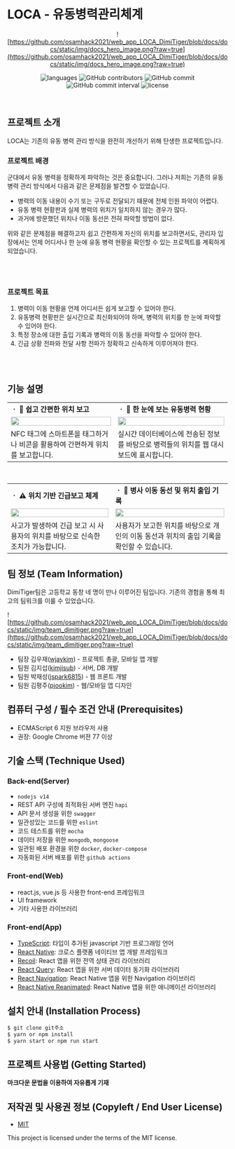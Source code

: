 # LOCA - 유동병력관리체계

<div align="center">

![https://github.com/osamhack2021/web_app_LOCA_DimiTiger/blob/docs/docs/static/img/docs_hero_image.png?raw=true](https://github.com/osamhack2021/web_app_LOCA_DimiTiger/blob/docs/docs/static/img/docs_hero_image.png?raw=true)

![languages](https://img.shields.io/github/languages/count/osamhack2021/web_app_LOCA_DimiTiger)
![GitHub contributors](https://img.shields.io/github/contributors/osamhack2021/web_app_LOCA_DimiTiger.svg)
![GitHub commit](https://img.shields.io/github/last-commit/osamhack2021/web_app_LOCA_DimiTiger.svg)
![GitHub commit interval](https://img.shields.io/github/commit-activity/w/osamhack2021/web_app_LOCA_DimiTiger.svg)
![license](https://img.shields.io/github/license/osamhack2021/web_app_LOCA_DimiTiger.svg)

</div>
</br>

## 프로젝트 소개
LOCA는 기존의 유동 병력 관리 방식을 완전히 개선하기 위해 탄생한 프로젝트입니다.

### 프로젝트 배경
군대에서 유동 병력을 정확하게 파악하는 것은 중요합니다. 그러나 저희는 기존의 유동 병력 관리 방식에서 다음과 같은 문제점을 발견할 수 있었습니다.

- 병력의 이동 내용이 수기 또는 구두로 전달되기 때문에 전체 인원 파악이 어렵다.
- 유동 병력 현황판과 실제 병력의 위치가 일치하지 않는 경우가 많다.
- 과거에 방문했던 위치나 이동 동선은 전혀 파악할 방법이 없다.

위와 같은 문제점을 해결하고자 쉽고 간편하게 자신의 위치를 보고하면서도, 관리자 입장에서는 언제 어디서나 한 눈에 유동 병력 현황을 확인할 수 있는 프로젝트를 계획하게 되었습니다.

<br/>
<br/>

### 프로젝트 목표

1. 병력이 이동 현황을 언제 어디서든 쉽게 보고할 수 있어야 한다.
2. 유동병력 현황판은 실시간으로 최신화되어야 하며, 병력의 위치를 한 눈에 파악할 수 있어야 한다.
3. 특정 장소에 대한 출입 기록과 병력의 이동 동선을 파악할 수 있어야 한다.
4. 긴급 상황 전파와 전달 사항 전파가 정확하고 신속하게 이루어져야 한다.

<br/>
<br/>

## 기능 설명

<table>
        <tbody>
        <tr>
			<td>
				<b>ㆍ 🧭 쉽고 간편한 위치 보고</b>
			</td>
            <td>
				<b>ㆍ 👀 한 눈에 보는 유동병력 현황</b>
			</td>
		</tr>
        <tr>
            <td>
			    <div align="center"><a href="https://github.com/osamhack2021/web_app_LOCA_DimiTiger/blob/docs/docs/static/img/feature1.png?raw=true"><img src="https://github.com/osamhack2021/web_app_LOCA_DimiTiger/blob/docs/docs/static/img/feature1.png?raw=true" width="100%"></a></div>
            </td>
            <td>
				<div align="center"><a href="https://github.com/osamhack2021/web_app_LOCA_DimiTiger/blob/docs/docs/static/img/feature2.png?raw=true"><img src="https://github.com/osamhack2021/web_app_LOCA_DimiTiger/blob/docs/docs/static/img/feature2.png?raw=true" width="100%""></a></div>
			</td>
		</tr>
        <tr>
			<td>
				NFC 태그에 스마트폰을 태그하거나 비콘을 활용하여 간편하게 위치를 보고합니다.
			</td>
            <td>
				실시간 데이터베이스에 전송된 정보를 바탕으로 병력들의 위치를 웹 대시보드에 표시합니다.
			</td>
		</tr>
   </tbody>
</table>
</br>
<table>
        <tbody>
        <tr>
			<td>
				<b>ㆍ ⚠ 위치 기반 긴급보고 체계</b>
			</td>
            <td>
				<b>ㆍ 🚪 병사 이동 동선 및 위치 출입 기록</b>
			</td>
		</tr>
        <tr>
            <td>
			    <div align="center"><a href="https://github.com/osamhack2021/web_app_LOCA_DimiTiger/blob/docs/docs/static/img/feature3.png?raw=true"><img src="https://github.com/osamhack2021/web_app_LOCA_DimiTiger/blob/docs/docs/static/img/feature3.png?raw=true" width="100%"></a></div>
            </td>
            <td>
				<div align="center"><a href="https://github.com/osamhack2021/web_app_LOCA_DimiTiger/blob/docs/docs/static/img/feature4.png?raw=true"><img src="https://github.com/osamhack2021/web_app_LOCA_DimiTiger/blob/docs/docs/static/img/feature4.png?raw=true" width="100%""></a></div>
			</td>
		</tr>
        <tr>
			<td>
				사고가 발생하여 긴급 보고 시 사용자의 위치를 바탕으로 신속한 조치가 가능합니다.
			</td>
            <td>
				사용자가 보고한 위치를 바탕으로 개인의 이동 동선과 위치의 출입 기록을 확인할 수 있습니다.
			</td>
		</tr>
   </tbody>
</table>

## 팀 정보 (Team Information)
DimiTiger팀은 고등학교 동창 네 명이 만나 이루어진 팀입니다. 기존의 경험을 통해 최고의 팀워크를 이룰 수 있었습니다.

![https://github.com/osamhack2021/web_app_LOCA_DimiTiger/blob/docs/docs/static/img/team_dimitiger.png?raw=true](https://github.com/osamhack2021/web_app_LOCA_DimiTiger/blob/docs/docs/static/img/team_dimitiger.png?raw=true)

- 팀장 김우재([wjaykim](https://github.com/wjaykim)) - 프로젝트 총괄, 모바일 앱 개발
- 팀원 김지섭([kimjisub](https://github.com/kimjisub)) - 서버, DB 개발  
- 팀원 박재성([jspark6815](https://github.com/jspark6815)) - 웹 프론트 개발   
- 팀원 김평주([pjookim](https://github.com/pjookim)) - 웹/모바일 앱 디자인

## 컴퓨터 구성 / 필수 조건 안내 (Prerequisites)
* ECMAScript 6 지원 브라우저 사용
* 권장: Google Chrome 버젼 77 이상

## 기술 스택 (Technique Used) 
### Back-end(Server)
 - `nodejs v14`
 - REST API 구성에 최적화된 서버 엔진 `hapi`
 - API 문서 생성을 위한 `swagger`
 - 일관성있는 코드를 위한 `eslint`
 - 코드 테스트를 위한 `mocha`
 - 데이터 저장을 위한 `mongodb`, `mongoose`
 - 일관된 배포 환경을 위한 `docker`, `docker-compose`
 - 자동화된 서버 배포를 위한 `github actions`
 
### Front-end(Web)
 - react.js, vue.js 등 사용한 front-end 프레임워크 
 - UI framework
 - 기타 사용한 라이브러리

### Front-end(App)
 - [TypeScript](https://www.typescriptlang.org/): 타입이 추가된 javascript 기반 프로그래밍 언어
 - [React Native](https://reactnative.dev/): 크로스 플랫폼 네이티브 앱 개발 프레임워크
 - [Recoil](https://recoiljs.org/): React 앱을 위한 전역 상태 관리 라이브러리
 - [React Query](https://react-query.tanstack.com/): React 앱을 위한 서버 데이터 동기화 라이브러리
 - [React Navigation](https://reactnavigation.org/): React Native 앱을 위한 Navigation 라이브러리
 - [React Native Reanimated](https://docs.swmansion.com/react-native-reanimated/): React Native 앱을 위한 애니메이션 라이브러리

## 설치 안내 (Installation Process)
```bash
$ git clone git주소
$ yarn or npm install
$ yarn start or npm run start
```

## 프로젝트 사용법 (Getting Started)
**마크다운 문법을 이용하여 자유롭게 기재**


## 저작권 및 사용권 정보 (Copyleft / End User License)
 * [MIT](https://github.com/osamhack2021/web_app_LOCA_DimiTiger/blob/master/license.md)

This project is licensed under the terms of the MIT license.
